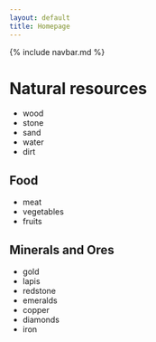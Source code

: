 ```yaml
---
layout: default
title: Homepage
---
```


{% include navbar.md %}

# Natural resources
- wood
- stone
- sand
- water
- dirt

## Food
- meat
- vegetables
- fruits

## Minerals and Ores
- gold
- lapis
- redstone
- emeralds
- copper
- diamonds
- iron
